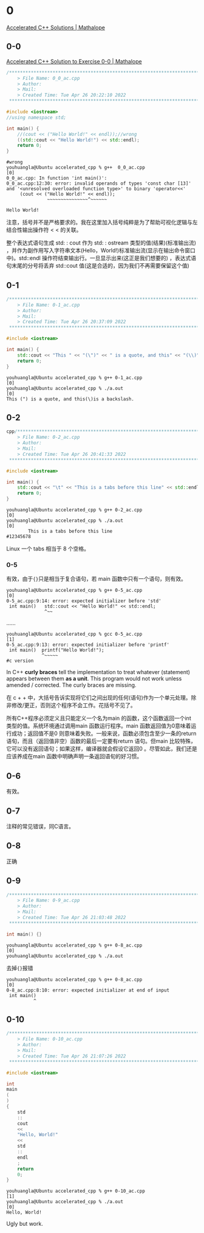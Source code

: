 # 0

[Accelerated C\+\+ Solutions \| Mathalope](http://mathalope.co.uk/accelerated-c-solutions/)

## 0-0

[Accelerated C\+\+ Solution to Exercise 0\-0 \| Mathalope](http://mathalope.co.uk/2014/06/18/accelerated-c-chapter-0-exercises-getting-started-0-0/)

```cpp
/*************************************************************************
	> File Name: 0_0_ac.cpp
	> Author: 
	> Mail: 
	> Created Time: Tue Apr 26 20:22:10 2022
 ************************************************************************/

#include <iostream>
//using namespace std;

int main() {
    //(cout << ("Hello World!" << endl));//wrong
    ((std::cout << "Hello World!") << std::endl);
    return 0;
}

```

```shell
#wrong
youhuangla@Ubuntu accelerated_cpp % g++  0_0_ac.cpp                                                          [0]
0_0_ac.cpp: In function 'int main()':
0_0_ac.cpp:12:30: error: invalid operands of types 'const char [13]' and '<unresolved overloaded function type>' to binary 'operator<<'
     (cout << ("Hello World!" << endl));
               ~~~~~~~~~~~~~~~^~~~~~~
```

```shell
Hello World!
```

注意，括号并不是严格要求的。我在这里加入括号纯粹是为了帮助可视化逻辑与左结合性输出操作符 < < 的关联。

 整个表达式语句生成 std: : cout 作为 std: : ostream 类型的值(结果)(标准输出流) ，并作为副作用写入字符串文本(Hello，World!)标准输出流(显示在输出命令窗口中)。std::endl 操作符结束输出行。一旦显示出来(这正是我们想要的) ，表达式语句末尾的分号将丢弃 std::cout 值(这是合适的，因为我们不再需要保留这个值)

## 0-1

```cpp
/*************************************************************************
	> File Name: 0-1_ac.cpp
	> Author: 
	> Mail: 
	> Created Time: Tue Apr 26 20:37:09 2022
 ************************************************************************/

#include <iostream>

int main() {
	std::cout << "This " << "(\")" << " is a quote, and this" << "(\\)" << "is a backslash." << std::endl;
	return 0;
}
```

```shell
youhuangla@Ubuntu accelerated_cpp % g++ 0-1_ac.cpp                                                           [0]
youhuangla@Ubuntu accelerated_cpp % ./a.out                                                                  [0]
This (") is a quote, and this(\)is a backslash.
```

## 0-2

```cpp
cpp/*************************************************************************
	> File Name: 0-2_ac.cpp
	> Author: 
	> Mail: 
	> Created Time: Tue Apr 26 20:41:33 2022
 ************************************************************************/

#include <iostream>

int main() {
	std::cout << "\t" << "This is a tabs before this line" << std::endl;
	return 0;
}
```

```shell
youhuangla@Ubuntu accelerated_cpp % g++ 0-2_ac.cpp                                                           [0]
youhuangla@Ubuntu accelerated_cpp % ./a.out                                                                  [0]
        This is a tabs before this line
#12345678
```

Linux 一个 tabs 相当于 8 个空格。

### 0-5

有效，由于`{}`只是相当于复合语句，若 main 函数中只有一个语句，则有效。

```shell
youhuangla@Ubuntu accelerated_cpp % g++ 0-5_ac.cpp                                                           [0]
0-5_ac.cpp:9:14: error: expected initializer before 'std'
 int main()   std::cout << "Hello World!" << std::endl;
              ^~~
```

......

```shell
youhuangla@Ubuntu accelerated_cpp % gcc 0-5_ac.cpp                                                           [1]
0-5_ac.cpp:9:13: error: expected initializer before 'printf'
 int main()  printf("Hello World!");
             ^~~~~~
#c version
```

In C++ **curly braces** tell the implementation to treat whatever (statement) appears between them **as a unit**. This program would not work unless amended / corrected. The curly braces are missing.

在 c + + 中，大括号告诉实现将它们之间出现的任何(语句)作为一个单元处理。除非修改/更正，否则这个程序不会工作。花括号不见了。

所有C++程序必须定义且只能定义一个名为main 的函数，这个函数返回一个int 类型的值。系统环境通过调用main 函数运行程序。main 函数返回值为0意味着运行成功；返回值不是0 则意味着失败。一般来说，函数必须包含至少一条的return语旬，而且（返回值非空）函数的最后一定要有return 语句。但main 比较特殊，它可以没有返回语句；如果这样，编译器就会假设它返回0 。尽管如此，我们还是应该养成在main 函数中明确声明一条返回语旬的好习惯。

## 0-6

有效。

## 0-7

注释的常见错误，同C语言。

## 0-8

正确

## 0-9

```cpp
/*************************************************************************
	> File Name: 0-9_ac.cpp
	> Author: 
	> Mail: 
	> Created Time: Tue Apr 26 21:03:48 2022
 ************************************************************************/

int main() {}
```

```shell
youhuangla@Ubuntu accelerated_cpp % g++ 0-8_ac.cpp                                                           [0]
youhuangla@Ubuntu accelerated_cpp % ./a.out  
```

去掉`{}`报错

```shell
youhuangla@Ubuntu accelerated_cpp % g++ 0-8_ac.cpp                                                           [0]
0-8_ac.cpp:8:10: error: expected initializer at end of input
 int main()
          ^
```

## 0-10

```cpp
/*************************************************************************
	> File Name: 0-10_ac.cpp
	> Author: 
	> Mail: 
	> Created Time: Tue Apr 26 21:07:26 2022
 ************************************************************************/

#include <iostream>

int
main
(
)
{
	std
	::
	cout
	<<
	"Hello, World!"
	<<
	std
	::
	endl
	;
	return
	0;
}
```

```shell
youhuangla@Ubuntu accelerated_cpp % g++ 0-10_ac.cpp                                                          [1]
youhuangla@Ubuntu accelerated_cpp % ./a.out                                                                  [0]
Hello, World!
```

Ugly but work.